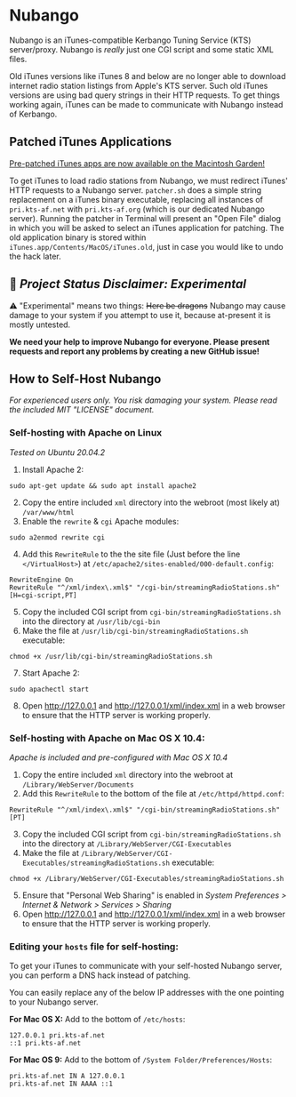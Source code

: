 # Nubango

Nubango is an iTunes-compatible Kerbango Tuning Service (KTS) server/proxy. Nubango is *really* just one CGI script and some static XML files.

Old iTunes versions like iTunes 8 and below are no longer able to download internet radio station listings from Apple's KTS server. Such old iTunes versions are using bad query strings in their HTTP requests. To get things working again, iTunes can be made to communicate with Nubango instead of Kerbango.

## Patched iTunes Applications

[Pre-patched iTunes apps are now available on the Macintosh Garden!](https://macintoshgarden.org/apps/garden-itunes-nubango-radio-patch)

To get iTunes to load radio stations from Nubango, we must redirect iTunes' HTTP requests to a Nubango server. `patcher.sh` does a simple string replacement on a iTunes binary executable, replacing all instances of `pri.kts-af.net` with `pri.kts-af.org` (which is our dedicated Nubango server). Running the patcher in Terminal will present an "Open File" dialog in which you will be asked to select an iTunes application for patching. The old application binary is stored within `iTunes.app/Contents/MacOS/iTunes.old`, just in case you would like to undo the hack later.

## :construction: *Project Status Disclaimer: Experimental*

:warning: "Experimental" means two things: ~~Here be dragons~~ Nubango may cause damage to your system if you attempt to use it, because at-present it is mostly untested.

**We need your help to improve Nubango for everyone. Please present requests and report any problems by creating a new GitHub issue!**

## How to Self-Host Nubango

*For experienced users only. You risk damaging your system. Please read the included MIT "LICENSE" document.*

### Self-hosting with Apache on Linux

*Tested on Ubuntu 20.04.2*

1. Install Apache 2:

```shell
sudo apt-get update && sudo apt install apache2
```

2. Copy the entire included `xml` directory into the webroot (most likely at) `/var/www/html`
3. Enable the `rewrite` & `cgi` Apache modules:

```shell
sudo a2enmod rewrite cgi
```

4. Add this `RewriteRule` to the the site file (Just before the line `</VirtualHost>`) at `/etc/apache2/sites-enabled/000-default.config`:

```shell
RewriteEngine On
RewriteRule "^/xml/index\.xml$" "/cgi-bin/streamingRadioStations.sh" [H=cgi-script,PT]
```

5. Copy the included CGI script from `cgi-bin/streamingRadioStations.sh` into the directory at `/usr/lib/cgi-bin`
6. Make the file at `/usr/lib/cgi-bin/streamingRadioStations.sh` executable:

```shell
chmod +x /usr/lib/cgi-bin/streamingRadioStations.sh
```

7. Start Apache 2:

```shell
sudo apachectl start
```

8. Open http://127.0.0.1 and http://127.0.0.1/xml/index.xml in a web browser to ensure that the HTTP server is working properly.

### Self-hosting with Apache on Mac OS X 10.4:

*Apache is included and pre-configured with Mac OS X 10.4*

1. Copy the entire included `xml` directory into the webroot at `/Library/WebServer/Documents`
2. Add this `RewriteRule` to the bottom of the file at `/etc/httpd/httpd.conf`:

```shell
RewriteRule "^/xml/index\.xml$" "/cgi-bin/streamingRadioStations.sh" [PT]
```

3. Copy the included CGI script from `cgi-bin/streamingRadioStations.sh` into the directory at `/Library/WebServer/CGI-Executables`
4. Make the file at `/Library/WebServer/CGI-Executables/streamingRadioStations.sh` executable:

```shell
chmod +x /Library/WebServer/CGI-Executables/streamingRadioStations.sh
```

5. Ensure that "Personal Web Sharing" is enabled in *System Preferences > Internet & Network > Services > Sharing*
6. Open http://127.0.0.1 and http://127.0.0.1/xml/index.xml in a web browser to ensure that the HTTP server is working properly.

### Editing your `hosts` file for self-hosting:

To get your iTunes to communicate with your self-hosted Nubango server, you can perform a DNS hack instead of patching.

You can easily replace any of the below IP addresses with the one pointing to your Nubango server.

**For Mac OS X:** Add to the bottom of `/etc/hosts`:

```
127.0.0.1 pri.kts-af.net
::1 pri.kts-af.net
```

**For Mac OS 9:** Add to the bottom of `/System Folder/Preferences/Hosts`:

```
pri.kts-af.net IN A 127.0.0.1
pri.kts-af.net IN AAAA ::1
```